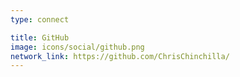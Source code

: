 ```yaml
---
type: connect

title: GitHub
image: icons/social/github.png
network_link: https://github.com/ChrisChinchilla/
---
```

